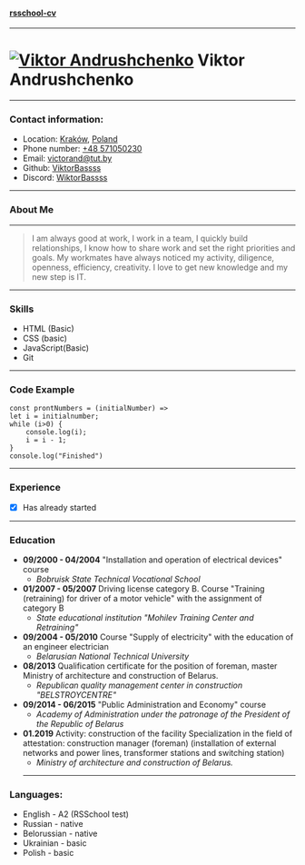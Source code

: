#### [rsschool-cv](https://wiktorbassss.github.io/rsschool-cv/)
---
# [![Viktor Andrushchenko][Foto]][Gthb] Viktor Andrushchenko
- --- 
### Contact information:

- Location: [Kraków][Krakow], [Poland][Polnd] 
- Phone number: [+48 571050230]()
- Email: <victorand@tut.by>
- Github: [ViktorBassss][Gthb]
- Discord: [WiktorBassss][Dscrd]
---
### About Me 
---
>I am always good at work, I work in a team, I quickly build relationships, I know how to share work and
set the right priorities and goals. My workmates have always noticed my activity, diligence, openness, efficiency, creativity. I love to get new knowledge and my new step is IT.
---
### Skills
- HTML (Basic)
- CSS (basic)
- JavaScript(Basic)
- Git
--- 
### Code Example
```
const prontNumbers = (initialNumber) =>
let i = initialnumber;
while (i>0) {
    console.log(i);
    i = i - 1;
}
console.log("Finished")
```
---
### Experience
- [X] Has already started
---
### Education
- **09/2000 - 04/2004**
"Installation and operation of electrical devices" course
  - *Bobruisk State Technical Vocational School*
- **01/2007 - 05/2007**
Driving license category B. Course "Training (retraining) for driver of a motor vehicle" with the assignment of category B
  - *State educational institution "Mohilev Training Center and
Retraining"*
- **09/2004 - 05/2010**
Course "Supply of electricity" with the education of an engineer electrician 
  - *Belarusian National Technical University*
- **08/2013**
Qualification certificate for the position of foreman, master
Ministry of architecture and construction of Belarus. 
  - *Republican quality management center in construction "BELSTROYCENTRE"*
- **09/2014 - 06/2015**
"Public Administration and Economy" course
  - *Academy of Administration under the patronage of the President of the Republic of Belarus*
- **01.2019**
Activity: construction of the facility
Specialization in the field of attestation: construction manager (foreman) (installation of external networks and power lines, transformer stations and switching station)
  - *Ministry of architecture and construction of Belarus.*
  ---
### Languages:
- English - A2 (RSSchool test)
- Russian - native
- Belorussian - native
- Ukrainian - basic
- Polish - basic

[Krakow]: https://www.google.com/maps/place/%D0%9A%D1%80%D0%B0%D0%BA%D0%BE%D0%B2/@50.046649,19.8400619,11z/data=!3m1!4b1!4m6!3m5!1s0x471644c0354e18d1:0xb46bb6b576478abf!8m2!3d50.0646501!4d19.9449799!16zL20vMDQ5MXk?entry=ttu
[Polnd]: https://www.google.com/maps/place/%D0%9F%D0%BE%D0%BB%D1%8C%D1%88%D0%B0/@51.8421471,13.8520013,6z/data=!3m1!4b1!4m6!3m5!1s0x47009964a4640bbb:0x97573ca49cc55ea!8m2!3d51.919438!4d19.145136!16zL20vMDVxaHc?entry=ttu
[Foto]: https://lh3.googleusercontent.com/pw/AJFCJaU4e4yZG5TdM7oykcBPtARY4ZGm-TWIqHglyxE54J2_4DZx7e1UyzaLu0rMX6jjmx0H75FWgGa0yFBVKeaq-ST2cg1AZchr316YNLO8XdmLjd9UEzssOT5Kf5gvUqUB-MhEcVeb109sc-jSWXNmGZ4=w70-h70-s-no?authuser=0 
[Gthb]: https://github.com/WiktorBassss/rsschool-cv/blob/gh-pages/cv.md
[Dscrd]: https://discordapp.com/users/295615239922122763/
